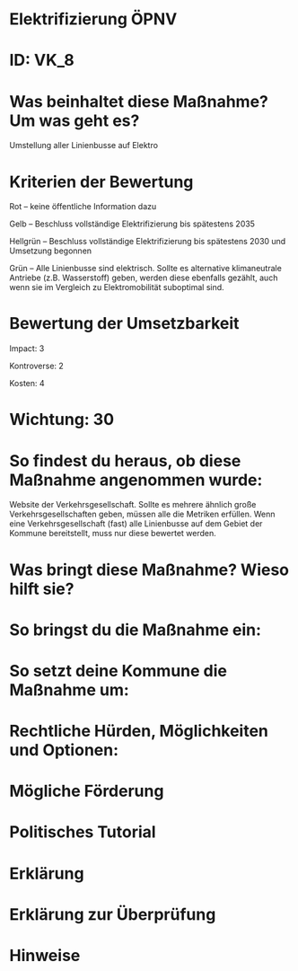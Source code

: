 # Elektrifizierung ÖPNV
# ID: VK_8
# Was beinhaltet diese Maßnahme? Um was geht es?

Umstellung aller Linienbusse auf Elektro

# Kriterien der Bewertung

Rot – keine öffentliche Information dazu

Gelb – Beschluss vollständige Elektrifizierung bis spätestens 2035

Hellgrün – Beschluss vollständige Elektrifizierung bis spätestens 2030 und Umsetzung begonnen

Grün – Alle Linienbusse sind elektrisch. Sollte es alternative klimaneutrale Antriebe (z.B. Wasserstoff) geben, werden diese ebenfalls gezählt, auch wenn sie im Vergleich zu Elektromobilität suboptimal sind.

# Bewertung der Umsetzbarkeit

Impact: 3

Kontroverse: 2

Kosten: 4
# Wichtung: 30
# So findest du heraus, ob diese Maßnahme angenommen wurde:
Website der Verkehrsgesellschaft. Sollte es mehrere ähnlich große Verkehrsgesellschaften geben, müssen alle die Metriken erfüllen. Wenn eine Verkehrsgesellschaft (fast) alle Linienbusse auf dem Gebiet der Kommune bereitstellt, muss nur diese bewertet werden.
# Was bringt diese Maßnahme? Wieso hilft sie?

# So bringst du die Maßnahme ein:

# So setzt deine Kommune die Maßnahme um:

# Rechtliche Hürden, Möglichkeiten und Optionen:

# Mögliche Förderung

# Politisches Tutorial

# Erklärung

# Erklärung zur Überprüfung

# Hinweise
